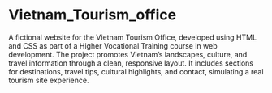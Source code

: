 # Vietnam_Tourism_office
A fictional website for the Vietnam Tourism Office, developed using HTML and CSS as part of a Higher Vocational Training course in web development. The project promotes Vietnam’s landscapes, culture, and travel information through a clean, responsive layout. It includes sections for destinations, travel tips, cultural highlights, and contact, simulating a real tourism site experience.
